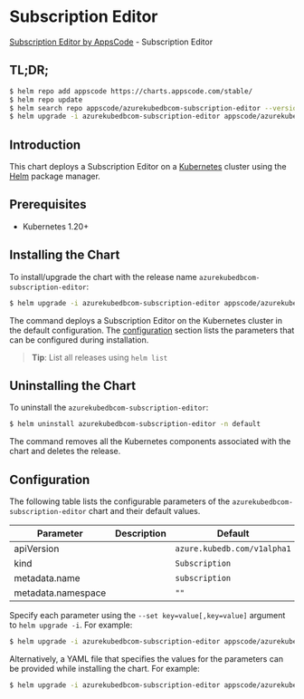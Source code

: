 # Subscription Editor

[Subscription Editor by AppsCode](https://appscode.com) - Subscription Editor

## TL;DR;

```bash
$ helm repo add appscode https://charts.appscode.com/stable/
$ helm repo update
$ helm search repo appscode/azurekubedbcom-subscription-editor --version=v0.25.0
$ helm upgrade -i azurekubedbcom-subscription-editor appscode/azurekubedbcom-subscription-editor -n default --create-namespace --version=v0.25.0
```

## Introduction

This chart deploys a Subscription Editor on a [Kubernetes](http://kubernetes.io) cluster using the [Helm](https://helm.sh) package manager.

## Prerequisites

- Kubernetes 1.20+

## Installing the Chart

To install/upgrade the chart with the release name `azurekubedbcom-subscription-editor`:

```bash
$ helm upgrade -i azurekubedbcom-subscription-editor appscode/azurekubedbcom-subscription-editor -n default --create-namespace --version=v0.25.0
```

The command deploys a Subscription Editor on the Kubernetes cluster in the default configuration. The [configuration](#configuration) section lists the parameters that can be configured during installation.

> **Tip**: List all releases using `helm list`

## Uninstalling the Chart

To uninstall the `azurekubedbcom-subscription-editor`:

```bash
$ helm uninstall azurekubedbcom-subscription-editor -n default
```

The command removes all the Kubernetes components associated with the chart and deletes the release.

## Configuration

The following table lists the configurable parameters of the `azurekubedbcom-subscription-editor` chart and their default values.

|     Parameter      | Description |                Default                 |
|--------------------|-------------|----------------------------------------|
| apiVersion         |             | <code>azure.kubedb.com/v1alpha1</code> |
| kind               |             | <code>Subscription</code>              |
| metadata.name      |             | <code>subscription</code>              |
| metadata.namespace |             | <code>""</code>                        |


Specify each parameter using the `--set key=value[,key=value]` argument to `helm upgrade -i`. For example:

```bash
$ helm upgrade -i azurekubedbcom-subscription-editor appscode/azurekubedbcom-subscription-editor -n default --create-namespace --version=v0.25.0 --set apiVersion=azure.kubedb.com/v1alpha1
```

Alternatively, a YAML file that specifies the values for the parameters can be provided while
installing the chart. For example:

```bash
$ helm upgrade -i azurekubedbcom-subscription-editor appscode/azurekubedbcom-subscription-editor -n default --create-namespace --version=v0.25.0 --values values.yaml
```
